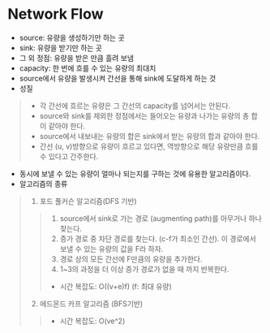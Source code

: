 # Network Flow
* source: 유량을 생성하기만 하는 곳
* sink: 유량을 받기만 하는 곳
* 그 외 정점: 유량을 받은 만큼 흘려 보냄
* capacity: 한 번에 흐를 수 있는 유량의 최대치
* source에서 유량을 발생시켜 간선을 통해 sink에 도달하게 하는 것
* 성질
> * 각 간선에 흐르는 유량은 그 간선의 capacity를 넘어서는 안된다.
> * source와 sink를 제외한 정점에서는 들어오는 유량과 나가는 유량의 총 합이 같아야 한다.
> * source에서 내보내는 유량의 합은 sink에서 받는 유량의 합과 같아야 한다.
> * 간선 (u, v)방향으로 유량이 흐르고 있다면, 역방향으로 해당 유량만큼 흐를 수 있다고 간주한다.
* 동시에 보낼 수 있는 유량이 얼마나 되는지를 구하는 것에 유용한 알고리즘이다.
* 알고리즘의 종류
> 1. 포드 풀커슨 알고리즘(DFS 기반)
>> 1. source에서 sink로 가는 경로 (augmenting path)를 아무거나 하나 찾는다.
>> 2. 증가 경로 중 차단 경로를 찾는다. (c-f가 최소인 간선). 이 경로에서 보낼 수 있는 유량의 값을 F라 하자.
>> 3. 경로 상의 모든 간선에 F만큼의 유량을 추가한다.
>> 4. 1~3의 과정을 더 이상 증가 경로가 없을 때 까지 반복한다.
>> * 시간 복잡도: O((v+e)f) (f: 최대 유량)
> 2. 에드몬드 카프 알고리즘 (BFS기반)
>> * 시간 복잡도: O(ve^2)
